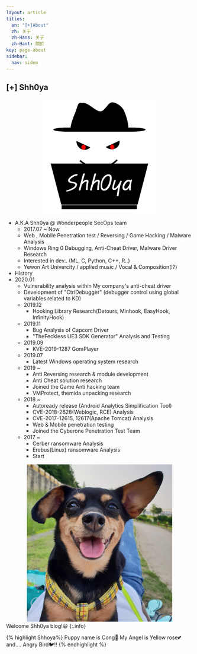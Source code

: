 ```yaml
---
layout: article
titles:
  en: "[+]About"
  zh: 关于
  zh-Hans: 关于
  zh-Hant: 關於
key: page-about
sidebar:
  nav: sidem
---
```


## [+] Shh0ya

<center><img src="https://raw.githubusercontent.com/Shhoya/Shhoya.github.io/master/assets/images/logo/icon-310x310.png"></center>

- A.K.A Shh0ya @ Wonderpeople SecOps team
  - 2017.07 ~ Now
  - Web , Mobile Penetration test / Reversing / Game Hacking / Malware Analysis
  - Windows Ring 0 Debugging, Anti-Cheat Driver, Malware Driver Research
  - Interested in dev.. (ML, C, Python, C++, R..)
  - Yewon Art Univercity / applied music / Vocal & Composition(!?)
- History
- 2020.01
    - Vulnerability analysis within My company's anti-cheat driver
    - Development of "CtrlDebugger" (debugger control using global variables related to KD)
  - 2019.12
    - Hooking Library Research(Detours, Minhook, EasyHook, InfinityHook)
  - 2019.11
    - Bug Analysis of Capcom Driver
    - "TheFeckless UE3 SDK Generator" Analysis and Testing
  - 2019.09
    - KVE-2019-1287 GomPlayer
  - 2019.07
    - Latest Windows operating system research
  - 2019 ~
    - Anti Reversing research & module development
    - Anti Cheat solution research
    - Joined the Game Anti hacking team
    - VMProtect, themida unpacking research
  - 2018 ~
    - Autoready release (Android Analytics Simplification Tool)
    - CVE-2018-2628(Weblogic, RCE) Analysis
    - CVE-2017-12615, 12617(Apache Tomcat) Analysis
    - Web & Mobile penetration testing
    - Joined the Cyberone Penetration Test Team
  - 2017 ~
    - Cerber ransomware Analysis
    - Erebus(Linux) ransomware Analysis
    - Start



<center><img src="https://raw.githubusercontent.com/Shhoya/Shhoya.github.io/master/assets/images/logo/Cong.png"></center>
Welcome Shh0ya blog!😃
{:.info}

{% highlight Shhoya%}
Puppy name is Cong🐶
My Angel is Yellow rose💕 and.... Angry Bird🐦!!
{% endhighlight %}
